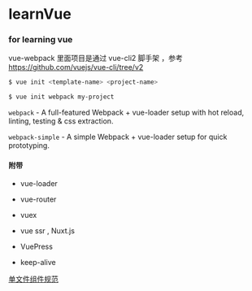 # learnVue

### for learning vue

vue-webpack 里面项目是通过 vue-cli2 脚手架 ，参考 https://github.com/vuejs/vue-cli/tree/v2

``` bash
$ vue init <template-name> <project-name>
```

``` bash
$ vue init webpack my-project
```

`webpack` - A full-featured Webpack + vue-loader setup with hot reload, linting, testing & css extraction.

`webpack-simple` - A simple Webpack + vue-loader setup for quick prototyping.

#### 附带

* vue-loader

* vue-router
* vuex
* vue ssr , Nuxt.js

* VuePress

* keep-alive

[单文件组件规范](https://vue-loader.vuejs.org/zh/spec.html)